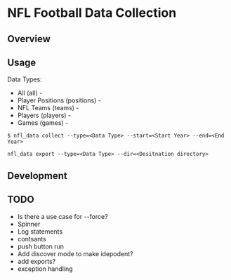 # NFL Football Data Collection

## Overview

## Usage
Data Types:
* All (all) - 
* Player Positions (positions) - 
* NFL Teams (teams) - 
* Players (players) -
* Games (games) - 


```
$ nfl_data collect --type=<Data Type> --start=<Start Year> --end=<End Year>
```

```
nfl_data export --type=<Data Type> --dir=<Desitnation directory>
```
## Development

## TODO
* Is there a use case for --force?
* Spinner
* Log statements
* contsants
* push button run
* Add discover mode to make idepodent?
* add exports?
* exception handling
